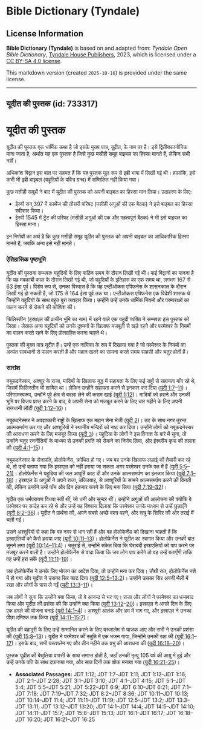 # Bible Dictionary (Tyndale)

## License Information

**Bible Dictionary (Tyndale)** is based on and adapted from: _Tyndale Open Bible Dictionary_, [Tyndale House Publishers](https://tyndaleopenresources.com/), 2023, which is licensed under a [CC BY-SA 4.0 license](https://creativecommons.org/licenses/by-sa/4.0/legalcode.en).

This markdown version (created `2025-10-16`) is provided under the same license.



--------------------------------

## यूदीत की पुस्तक (id: 733317)

यूदीत की पुस्तक
===============

यूदीत की पुस्तक एक धार्मिक कथा है जो इसके मुख्य पात्र, यूदीत, के नाम पर है। इसे द्वितीयकानोनिक माना जाता है, अर्थात यह एक पुस्तक है जिसे कुछ मसीही समूह बाइबल का हिस्सा मानते हैं, लेकिन सभी नहीं।

अधिकांश विद्वान इस बात पर सहमत हैं कि यह पुस्तक मूल रूप से इब्री भाषा में लिखी गई थी। हालांकि, इसे कभी भी इब्री बाइबल (यहूदियों के पवित्र ग्रन्थ) में सम्मिलित नहीं किया गया।

कुछ मसीही समूहों ने बाद में यूदीत की पुस्तक को अपनी बाइबल का हिस्सा मान लिया। उदाहरण के लिए:

* ईस्वी सन् 397 में कार्थेज की तीसरी परिषद (मसीही अगुओं की एक बैठक) ने इसे बाइबल का हिस्सा स्वीकार किया।
* ईस्वी 1545 में ट्रेंट की परिषद (मसीही अगुओं की एक और महत्वपूर्ण बैठक) ने भी इसे बाइबल का हिस्सा माना।

इन निर्णयों का अर्थ है कि कुछ मसीही समूह यूदीत की पुस्तक को अपनी बाइबल का आधिकारिक हिस्सा मानते हैं, जबकि अन्य इसे नहीं मानते।

### ऐतिहासिक पृष्ठभूमि

यूदीत की पुस्तक सम्भवतः यहूदियों के लिए कठिन समय के दौरान लिखी गई थी। कई विद्वानों का मानना है कि यह मक्काबी काल के दौरान लिखी गई थी, जो यहूदियों के इतिहास का एक समय था, लगभग 167 से 63 ईसा पूर्व। विशेष रूप से, उनका विश्वास है कि यह एन्टीओकस एपिफनेस के शासनकाल के दौरान लिखी गई हो सकती है, जो 175 से 164 ईसा पूर्व तक था। एन्टीओकस एपिफनेस एक विदेशी शासक थे जिन्होंने यहूदियों के साथ बहुत बुरा व्यवहार किया। उन्होंने उन्हें उनके धार्मिक नियमों और परम्पराओं का पालन करने से रोकने की कोशिश की।

फिलिस्तीन (इस्राएल की प्राचीन भूमि का नाम) में रहने वाले एक यहूदी व्यक्ति ने सम्भवतः इस पुस्तक को लिखा। लेखक अन्य यहूदियों को उनके दुश्मनों के खिलाफ मजबूती से खड़े रहने और परमेश्वर के नियमों का पालन करते रहने के लिए प्रोत्साहित करना चाहते थे।

पुस्तक की मुख्य पात्र यूदीत हैं। उन्हें एक नायिका के रूप में दिखाया गया है जो परमेश्वर के नियमों का अत्यंत सावधानी से पालन करती हैं और महान खतरे का सामना करते समय साहसी और चतुर होती हैं।

### सारांश

नबूकदनेस्सर, अश्शूर के राजा, मादियों के खिलाफ युद्ध में सहायता के लिए कई राष्ट्रों से सहायता माँग रहे थे, जिसमें फिलिस्तीन भी शामिल था। लेकिन उन्होंने सहायता करने से इनकार कर दिया ([यूदी 1:7](https://ref.ly/Jdt1:7-Jdt1:11)–[11](https://ref.ly/Jdt1:7-Jdt1:11))। परिणामस्वरूप, उन्होंने पूरे क्षेत्र से बदला लेने की कसम खाई ([यूदी 1:12](https://ref.ly/Jdt1:12))। मादियों को हराने और उनकी भूमि पर विजय प्राप्त करने के बाद, वे अपनी सेना को मजबूत करने के लिए चार महीने के लिए अपनी राजधानी लौटीं ([यूदी 1:12–16](https://ref.ly/Jdt1:12-Jdt1:16))।

नबूकदनेस्सर ने अवज्ञाकारी राष्ट्रों के खिलाफ एक महान सेना भेजी ([यूदी 2](https://ref.ly/Jdt2:1-Jdt2:28))। तट के साथ नगर तुरन्त आत्मसमर्पण कर गए और अश्शूरियों ने स्थानीय मन्दिरों को नष्ट कर दिया। उन्होंने लोगों को नबूकदनेस्सर की आराधना करने के लिए मजबूर किया ([यूदी 3](https://ref.ly/Jdt3:1-Jdt3:10))। यहूदिया के लोगों ने इस विनाश के बारे में सुना, तो उन्होंने चतुर रणनीतियों के माध्यम से उनकी प्रगति को रोकने का निर्णय लिया, और ईश्वरीय कृपा की तलाश की ([यूदी 4:1](https://ref.ly/Jdt4:1-Jdt4:15)–[15](https://ref.ly/Jdt4:1-Jdt4:15))।

नबूकदनेस्सर के सेनापति, होलोफेर्नेस, क्रोधित हो गए। जब वह उनके खिलाफ लड़ाई की तैयारी कर रहे थे, तो उन्हें बताया गया कि इस्राएल को नहीं हराया जा सकता अगर परमेश्वर उनके पक्ष में हैं ([यूदी 5:5](https://ref.ly/Jdt5:5-Jdt5:21)–[21\)](https://ref.ly/Jdt5:5-Jdt5:21)। होलोफेर्नेस ने यहूदिया की जल आपूर्ति काट दी और उनके आत्मसमर्पण का इंतजार किया ([यूदी 7:1–18](https://ref.ly/Jdt7:1-Jdt7:18))। इस्राएल के अगुओं ने अपने राजा, उज्जियाह, से अश्शूरियों के सामने आत्मसमर्पण करने की विनती की, लेकिन उन्होंने उन्हें पाँच और दिन इंतजार करने के लिए मना लिया ([यूदी 7:19–32](https://ref.ly/Jdt7:19-Jdt7:32))।

यूदीत एक धर्मपरायण विधवा स्त्री थीं, जो धनी और सुन्दर थीं। उन्होंने अगुओं की आलोचना की क्योंकि वे परमेश्वर पर सन्देह कर रहे थे और उन्हें यह विश्वास दिलाया कि परमेश्वर उनके माध्यम से उन्हें छुड़ाएँगे ([यूदी 8:2–36](https://ref.ly/Jdt8:2-Jdt8:36))। यूदीत ने प्रार्थना की, अपने सबसे अच्छे वस्त्र पहने, और शत्रु के शिविर की ओर तराई में चली गईं।

उसने अश्शूरियों से कहा कि वह नगर से भाग रही हैं और वह होलोफेर्नेस को दिखाना चाहती हैं कि इस्राएलियों को कैसे हराया जाए ([यूदी 10:11–13](https://ref.ly/Jdt10:11-Jdt10:13))। होलोफेर्नेस ने यूदीत का स्वागत किया और उनकी बात सुनने लगा ([यूदी 10:14–11:4](https://ref.ly/Jdt10:14-Jdt11:4))। चतुराई से, उन्होंने संकेत दिया कि घेराबंदी इस्राएलियों को पाप करने पर मजबूर करने वाली है। उन्होंने होलोफेर्नेस से वादा किया कि जब लोग पाप करेंगे तो वह उन्हें बताएँगी ताकि वह उन्हें हरा सकें ([यूदी 11:11](https://ref.ly/Jdt11:11-Jdt11:19)–[19](https://ref.ly/Jdt11:11-Jdt11:19))।

जब होलोफेर्नेस ने उनके लिए भोजन का आदेश दिया, तो उन्होंने मना कर दिया। चौथी रात, होलोफेर्नेस नशे में हो गया और यूदीत ने उसका सिर काट दिया ([यूदी 12:5–13:2](https://ref.ly/Jdt12:5-Jdt13:2))। उन्होंने उसका सिर अपनी थैली में रखा और लोगों के पास ले गईं ([यूदी 13:3](https://ref.ly/Jdt13:3-Jdt13:11)–[11](https://ref.ly/Jdt13:3-Jdt13:11))।

जब लोगों ने सुना कि उन्होंने क्या किया, तो वे आनन्द से भर गए। राजा और लोगों ने परमेश्वर का धन्यवाद किया और यूदीत की प्रशंसा की कि उन्होंने क्या किया ([यूदी 13:12](https://ref.ly/Jdt13:12-Jdt13:20)–[20](https://ref.ly/Jdt13:12-Jdt13:20))। इस्राएल ने अगले दिन के लिए एक हमले की योजना बनाई ([यूदी 14:1–4](https://ref.ly/Jdt14:1-Jdt14:4))। अश्शूरी आतंक और भ्रम में भाग गए, और इस्राएल ने उनका पीछा दमिश्क तक किया ([यूदी 14:11–15:7](https://ref.ly/Jdt14:11-Jdt15:7))।

यूदीत की बहादुरी के लिए उन्हें सम्मानित करने के लिए यरूशलेम से याजक आए और सभी ने उनकी प्रशंसा की ([यूदी 15:8](https://ref.ly/Jdt15:8-Jdt15:13)–[13](https://ref.ly/Jdt15:8-Jdt15:13))। यूदीत ने परमेश्वर की स्तुति में एक भजन गाया, जिन्होंने उनकी रक्षा की ([यूदी 16:1](https://ref.ly/Jdt16:1-Jdt16:17)–[17](https://ref.ly/Jdt16:1-Jdt16:17))। इसके बाद, सभी यरूशलेम गए और तीन महीने तक प्रभु की आराधना की ([यूदी 16:18–20](https://ref.ly/Jdt16:18-Jdt16:20))।

पुस्तक यूदीत की बेथुलिया वापसी के साथ समाप्त होती है, जहाँ उनकी मृत्यु 105 वर्ष की आयु में हुई और उन्हें उनके पति के साथ दफनाया गया, और सात दिनों तक शोक मनाया गया ([यूदी 16:21–25](https://ref.ly/Jdt16:21-Jdt16:25))।

* **Associated Passages:** JDT 1:12; JDT 1:7–JDT 1:11; JDT 1:12–JDT 1:16; JDT 2:1–JDT 2:28; JDT 3:1–JDT 3:10; JDT 4:1–JDT 4:15; JDT 5:1–JDT 5:4; JDT 5:5–JDT 5:21; JDT 5:22–JDT 6:9; JDT 6:10–JDT 6:21; JDT 7:1–JDT 7:18; JDT 7:19–JDT 7:32; JDT 8:2–JDT 8:36; JDT 10:11–JDT 10:13; JDT 10:14–JDT 11:4; JDT 11:11–JDT 11:19; JDT 12:5–JDT 13:2; JDT 13:3–JDT 13:11; JDT 13:12–JDT 13:20; JDT 14:1–JDT 14:4; JDT 14:5–JDT 14:10; JDT 14:11–JDT 15:7; JDT 15:8–JDT 15:13; JDT 16:1–JDT 16:17; JDT 16:18–JDT 16:20; JDT 16:21–JDT 16:25

